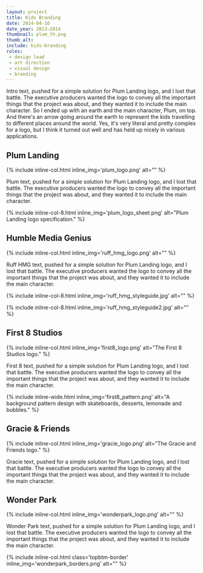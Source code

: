 ```yaml
---
layout: project
title: Kids Branding
date: 2014-04-16
date_year: 2013–2014
thumbnail: plum_th.png
thumb_alt: 
include: kids-branding
roles:
 - design lead
 - art direction
 - visual design
 - branding
---
```


Intro text, pushed for a simple solution for Plum Landing logo, and I lost that battle. The executive producers wanted the logo to convey all the important things that the project was about, and they wanted it to include the main character. So I ended up with an earth and the main character, Plum, on top. And there's an arrow going around the earth to represent the kids travelling to different places around the world. Yes, it's very literal and pretty complex for a logo, but I think it turned out well and has held up nicely in various applications.

## Plum Landing

{% include inline-col.html inline_img='plum_logo.png' alt="" %}

Plum text, pushed for a simple solution for Plum Landing logo, and I lost that battle. The executive producers wanted the logo to convey all the important things that the project was about, and they wanted it to include the main character.

{% include inline-col-8.html inline_img='plum_logo_sheet.png' alt="Plum Landing logo specification." %}

## Humble Media Genius

{% include inline-col.html inline_img='ruff_hmg_logo.png' alt="" %}

Ruff HMG text, pushed for a simple solution for Plum Landing logo, and I lost that battle. The executive producers wanted the logo to convey all the important things that the project was about, and they wanted it to include the main character.

{% include inline-col-8.html inline_img='ruff_hmg_styleguide.jpg' alt="" %}

{% include inline-col-8.html inline_img='ruff_hmg_styleguide2.jpg' alt="" %}

## First 8 Studios

{% include inline-col.html inline_img='first8_logo.png' alt="The First 8 Studios logo." %}

First 8 text, pushed for a simple solution for Plum Landing logo, and I lost that battle. The executive producers wanted the logo to convey all the important things that the project was about, and they wanted it to include the main character.

{% include inline-wide.html inline_img='first8_pattern.png' alt="A background pattern design with skateboards, desserts, lemonade and bubbles." %}

## Gracie & Friends

{% include inline-col.html inline_img='gracie_logo.png' alt="The Gracie and Friends logo." %}

Gracie text, pushed for a simple solution for Plum Landing logo, and I lost that battle. The executive producers wanted the logo to convey all the important things that the project was about, and they wanted it to include the main character.

## Wonder Park

{% include inline-col.html inline_img='wonderpark_logo.png' alt="" %}

Wonder Park text, pushed for a simple solution for Plum Landing logo, and I lost that battle. The executive producers wanted the logo to convey all the important things that the project was about, and they wanted it to include the main character.

{% include inline-col.html class='topbtm-border' inline_img='wonderpark_borders.png' alt="" %}



